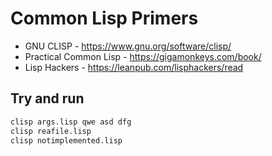 # Common Lisp Primers

- GNU CLISP - https://www.gnu.org/software/clisp/
- Practical Common Lisp - https://gigamonkeys.com/book/
- Lisp Hackers - https://leanpub.com/lisphackers/read

## Try and run

```sh
clisp args.lisp qwe asd dfg
clisp reafile.lisp
clisp notimplemented.lisp
```

